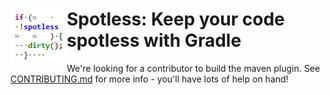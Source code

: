 # <img align="left" src="../_images/spotless_logo.png"> Spotless: Keep your code spotless with Gradle

We're looking for a contributor to build the maven plugin.  See [CONTRIBUTING.md](../CONTRIBUTING.md) for more info - you'll have lots of help on hand!
